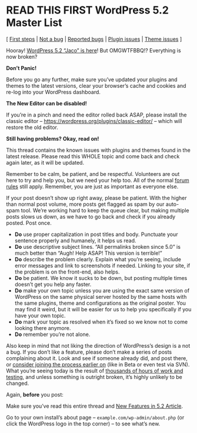 # READ THIS FIRST WordPress 5.2 Master List

\[ 
[First steps](https://wordpress.org/support/topic/read-this-first-wordpress-5-2-master-list/#post-11506457)
 | 
[Not a bug](https://wordpress.org/support/topic/read-this-first-wordpress-5-2-master-list/#post-11506464)
 | 
[Reported bugs](https://wordpress.org/support/topic/read-this-first-wordpress-5-2-master-list/#post-11506465)
 | 
[Plugin issues](https://wordpress.org/support/topic/read-this-first-wordpress-5-2-master-list/#post-11506468)
 | 
[Theme issues](https://wordpress.org/support/topic/read-this-first-wordpress-5-2-master-list/#post-11506469)
 \]

Hooray! [WordPress 5.2 “Jaco” is here](https://wordpress.org/news/2019/05/wordpress-5-2-jaco/)! But OMGWTFBBQ!? Everything is now broken?

**Don’t Panic!**

Before you go any further, make sure you’ve updated your plugins and themes to the latest versions, clear your browser’s cache and cookies and re-log into your WordPress dashboard.

**The New Editor can be disabled!**

If you’re in a pinch and need the editor rolled back ASAP, please install the classic editor – https://wordpress.org/plugins/classic-editor/ – which will restore the old editor.

**Still having problems? Okay, read on!**

This thread contains the known issues with plugins and themes found in the latest release. Please read this WHOLE topic and come back and check again later, as it will be updated.

Remember to be calm, be patient, and be respectful. Volunteers are out here to try and help you, but we need your help too. All of the normal [forum rules](https://wordpress.org/support/guidelines) still apply. Remember, you are just as important as everyone else.

If your post doesn’t show up right away, please be patient. With the higher than normal post volume, more posts get flagged as spam by our auto-spam tool. We’re working hard to keep the queue clear, but making multiple posts slows us down, as we have to go back and check if you already posted. Post once.

- **Do** use proper capitalization in post titles and body. Punctuate your sentence properly and humanely, it helps us read.
- **Do** use descriptive subject lines. “All permalinks broken since 5.0” is much better than “Augh! Help ASAP! This version is terrible!”
- **Do** describe the problem clearly. Explain what you’re seeing, include error messages and link to screenshots if needed. Linking to your site, if the problem is on the front-end, also helps.
- **Do** be patient. We know it sucks to be down, but posting multiple times doesn’t get you help any faster.
- **Do** make your own topic unless you are using the exact same version of WordPress on the same physical server hosted by the same hosts with the same plugins, theme and configurations as the original poster. You may find it weird, but it will be easier for us to help you specifically if you have your own topic.
- **Do** mark your topic as resolved when it’s fixed so we know not to come looking there anymore.
- **Do** remember you’re not alone.

Also keep in mind that not liking the direction of WordPress’s design is a not a bug. If you don’t like a feature, please don’t make a series of posts complaining about it. Look and see if someone already did, and post there, or [consider joining the process earlier on](https://make.wordpress.org/core/) (like in Beta or even test via SVN). What you’re seeing today is the result of [thousands of hours of work and testing](https://make.wordpress.org/core/5-2/), and unless something is outright broken, it’s highly unlikely to be changed.

Again, **before** you post:

Make sure you’ve read this entire thread and [New Features in 5.2 Article](https://wordpress.org/support/wordpress-version/version-5-2/).

Go to your own install’s about page – `example.com/wp-admin/about.php` (or click the WordPress logo in the top corner) – to see what’s new.